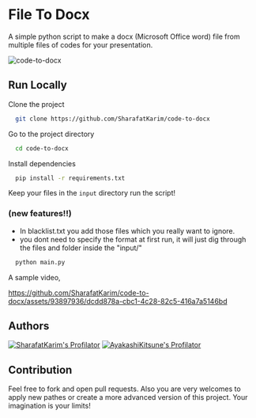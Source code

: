 # File To Docx

A simple python script to make a docx (Microsoft Office word) file from multiple files of codes for your presentation.

![code-to-docx](https://socialify.git.ci/SharafatKarim/code-to-docx/image?description=1&descriptionEditable=A+docx+file+from+multiple+files+of+codes+for+your+assignment+or+presentation.&font=KoHo&forks=1&issues=1&language=1&name=1&owner=1&pattern=Plus&pulls=1&stargazers=1&theme=Auto)

## Run Locally

Clone the project

```bash
  git clone https://github.com/SharafatKarim/code-to-docx
```

Go to the project directory

```bash
  cd code-to-docx
```

Install dependencies

```bash
  pip install -r requirements.txt
```

Keep your files in the `input` directory run the script!

### (new features!!)
- In blacklist.txt you add those files which you really want to ignore.
- you dont need to specify the format at first run, it will just dig through the files and folder inside the "input/"

```bash
  python main.py
```

A sample video,

https://github.com/SharafatKarim/code-to-docx/assets/93897936/dcdd878a-cbc1-4c28-82c5-416a7a5146bd

## Authors

[![SharafatKarim's Profilator](https://profilator.deno.dev/SharafatKarim?v=1.0.0.alpha.4)](https://github.com/SharafatKarim)
[![AyakashiKitsune's Profilator](https://profilator.deno.dev/AyakashiKitsune?v=1.0.0.alpha.4)](https://github.com/AyakashiKitsune)

## Contribution

Feel free to fork and open pull requests. Also you are very welcomes to apply new pathes or create a more advanced version of this project. Your imagination is your limits!
